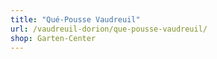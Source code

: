 ```yaml
---
title: "Qué-Pousse Vaudreuil"
url: /vaudreuil-dorion/que-pousse-vaudreuil/
shop: Garten-Center
---
```

